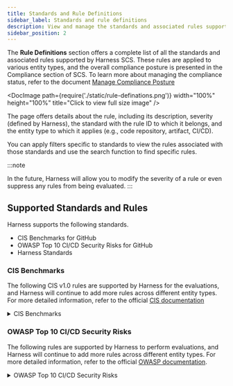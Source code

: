 ```yaml
---
title: Standards and Rule Definitions
sidebar_label: Standards and rule definitions
description: View and manage the standards and associated rules supported by Harness SCS
sidebar_position: 2
---
```


The **Rule Definitions** section offers a complete list of all the standards and associated rules supported by Harness SCS. These rules are applied to various entity types, and the overall compliance posture is presented in the Compliance section of SCS. To learn more about managing the compliance status, refer to the document [Manage Compliance Posture](./manage-compliance-posture)

<DocImage path={require('./static/rule-definations.png')} width="100%" height="100%" title="Click to view full size image" />

The page offers details about the rule, including its description, severity (defined by Harness), the standard with the rule ID to which it belongs, and the entity type to which it applies (e.g., code repository, artifact, CI/CD).

You can apply filters specific to standards to view the rules associated with those standards and use the search function to find specific rules.

:::note

In the future, Harness will allow you to modify the severity of a rule or even suppress any rules from being evaluated.
:::

## Supported Standards and Rules

Harness supports the following standards.

* CIS Benchmarks for GitHub
* OWASP Top 10 CI/CD Security Risks for GitHub
* Harness Standards


### CIS Benchmarks

The following CIS v1.0 rules are supported by Harness for the evaluations, and Harness will continue to add more rules across different entity types. For more detailed information, refer to the official [CIS documentation](https://www.cisecurity.org/benchmark/software-supply-chain-security) 

<details>
<summary>CIS Benchmarks</summary>

### Source Code

| Rule ID  | Name                                                  | Platform | Type |
|----------|-------------------------------------------------------|----------|--------|
| 1.1.3    | Automated Approval of Code Changes                    | GitHub   | Code Repository  |
| 1.1.4    | Dismissal of Previous Approvals on Updates            | GitHub   | Code Repository  |
| 1.1.5    | Restricted Dismissal of Code Change Reviews           | GitHub   | Code Repository  |
| 1.1.6    | Code Owners for Sensitive Code                        | GitHub   | Code Repository  |
| 1.1.7    | Code Owner’s Review Requirement                       | GitHub   | Code Repository  |
| 1.1.8    | Periodic Inactive Branch Reviews                      | GitHub   | Code Repository  |
| 1.1.9    | Checks Passing Before Merging New Code                | GitHub   | Code Repository  |
| 1.1.10   | Up-to-Date Open Git Branches                          | GitHub   | Code Repository  |
| 1.1.11   | Resolved Comments Before Merging                      | GitHub   | Code Repository  |
| 1.1.12   | Verification of Signed Commits for New Changes Before Merging | GitHub  | Code Repository  |
| 1.1.13   | Linear History Requirement                            | GitHub   | Code Repository  |
| 1.1.14   | Enforced Branch Protection Rules for Administrators    | GitHub   | CodeRepository   |
| 1.1.15   | Restricted Pushing/Merging of New Code                | GitHub   | Code Repository  |
| 1.1.16   | Denied Force Pushing Code to Branches                 | GitHub   | Code Repository  |
| 1.1.17   | Denied Branch Deletions                               | GitHub   | Code Repository  |
| 1.2.1    | SECURITY.md in Public Repositories                    | GitHub   | Code Repository  |
| 1.2.2    | Limited Repository Creation                          | GitHub   | Code  Repository |
| 1.2.3    | Limited Repository Deletion                           | GitHub   | Code Repository  |
| 1.2.4    | Limited Issue Deletion                                | GitHub   | Code Repository  |
| 1.3.1    | Periodic Review and Removal of Inactive Users         | GitHub   | Code Repository  |
| 1.3.3    | Minimum Number of Administrators Set for the Organization | GitHub   | Code Repository   |
| 1.3.5    | Organization-Wide MFA Requirement                     | GitHub   | Code Repository  |
| 1.3.7    | Two Administrators Set for Each Repository            | GitHub   | Code Repository  |
| 1.3.8    | Strict Base Permissions Set for Repositories          | GitHub   | Code Repository  |
| 1.3.9    | Organization Identity Confirmed with “Verified” Badge | GitHub   | Code Repository  |

### Build Pipelines

| Rule ID  | Name                                                     | Platform | Type |
|----------|----------------------------------------------------------|----------|--------|
| 2.3.1    | Definition of All Build Steps as Code                    | GitHub    | CI/CD  |
| 2.3.5    | Minimized Access to Build Process Triggering             | GitHub    | CI/CD  |
| 2.3.7    | Automated Vulnerability Scanning for Pipelines           | GitHub    | CI/CD  |
| 2.3.8    | Automated Scanning for Sensitive Data in Pipeline Files  | GitHub    | CI/CD  |
| 2.4.2    | Locking of All External Dependencies Used in the Build Process | GitHub    | CI/CD  |
| 2.4.6    | Production of SBOM in Pipeline Steps                     | GitHub    | CI/CD  |

### Dependencies

| Rule ID  | Name                                                        | Platform | Type   |
|----------|-------------------------------------------------------------|----------|----------|
| 3.1.7    | Pinning of Dependencies to Specific, Verified Versions       | GitHub    | CI/CD    |
| 3.2.2    | Automatic Scanning for Known Vulnerabilities in Packages     | GitHub    | CI/CD    |
| 3.2.3    | Automatic Scanning for License Implications in Packages      | GitHub    | CI/CD    |

### Artifacts

| Rule ID  | Name                                             | Platform  | Type   |
|----------|--------------------------------------------------|-----------|----------|
| 4.2.3    | MFA for User Access to the Package Registry      | GitHub| Artifacts|
| 4.2.5    | Revocation of Anonymous Access to Artifacts      | GitHub | Artifacts|
| 4.3.4    | Security of Webhooks in the Package Registry     | GitHub | Artifacts|

</details>

### OWASP Top 10 CI/CD Security Risks
The following rules are supported by Harness to perform evaluations, and Harness will continue to add more rules across different entity types. For more detailed information, refer to the official [OWASP documentation](https://owasp.org/www-project-top-10-ci-cd-security-risks/).

<details>
<summary>OWASP Top 10 CI/CD Security Risks</summary>

### CICD-SEC-1: Insufficient Flow Control Mechanisms

| Rule ID | Name                                                                 | Platform | Type | Severity |
|---------|----------------------------------------------------------------------|----------|--------|----------|
| 1.1.3   | Automated Approval of Code Changes                                    | GitHub   | Code Repository    | MEDIUM   |
| 1.1.4   | Dismissal of Previous Approvals on Updates                            | GitHub   | Code Repository    | HIGH     |
| 1.1.5   | Restricted Dismissal of Code Change Reviews                           | GitHub   | Code Repository    | HIGH     |
| 1.1.6   | Code Owners Removed in GitHub repository                              | GitHub   | Code Repository    | HIGH     |
| 1.1.7   | Code owners reviews are not required in GitHub before merging         | GitHub   | Code Repository    | MEDIUM   |
| 1.1.9   | Checks Passing Before Merging New Code                                | GitHub   | Code Repository    | HIGH     |
| 1.1.10  | Up-to-Date Open Git Branches                                          | GitHub   | Code Repository    | HIGH     |
| 1.1.11  | Resolved Comments Before Merging                                      | GitHub   | Code Repository    | LOW      |
| 1.1.13  | Linear History Requirement                                            | GitHub   | Code Repository    | LOW      |
| 1.1.14  | Enforced Branch Protection Rules for Administrators                   | GitHub   | Code Repository    | HIGH     |
| 1.1.15  | Restricted Pushing/Merging of New Code                                | GitHub   | Code Repository    | CRITICAL |
| 1.1.17  | Denied Branch Deletions                                               | GitHub   | Code Repository    | CRITICAL |
| 1.2.8   | Required reviews can be bypassed using GitHub Actions at Org level    | GitHub   | Code Repository    | HIGH     |
| 1.2.9   | Required reviews can be bypassed using GitHub Actions at Repo level   | GitHub   | Code Repository    | HIGH     |
| 1.3.9   | Organization Identity Confirmed with “Verified” Badge                 | GitHub   | Code Repository    | Code Repository      |
| 1.2.12  | Auto-merged enabled on the repository                                 | GitHub   | Code Repository    | HIGH     |

### CICD-SEC-2: Inadequate Identity and Access Management

| Rule ID | Name                                               | Platform | Type | Severity |
|---------------------------|----------------------------------------------------|----------|--------|----------|
| 1.3.1                     | Excessive user permissions to a GitHub repository  | GitHub   | Code Repository    | HIGH     |
| 1.3.5                     | GitHub User account is missing 2FA                 | GitHub   | Code Repository    | HIGH     |
| 1.3.10                    | GitHub inactive user account programmatic credentials | GitHub   | Code Repository    | MEDIUM   |
| 1.1.12                    | Verification of Signed Commits for New Changes Before Merging | GitHub   | Code Repository    | LOW      |
| 1.1.16                    | Denied Force Pushing Code to Branches              | GitHub   | Code Repository    | LOW      |
| 1.2.15                    | Any organization member in GitHub can create private repositories | GitHub   | Code Repository    | LOW      |
| 1.2.13                    | GitHub organization members can create public repositories | GitHub   | Code Repository    | LOW      |
| 1.2.18                    | GitHub repository webhook SSL verification is disabled | GitHub   | Code Repository    | LOW      |
| 1.3.12                    | GitHub deploy key has a weak SSH signature         | GitHub   | Code Repository    | LOW      |
| 1.2.19                    | GitHub organization webhook SSL verification is disabled | GitHub   | Code Repository    | LOW      |
| 1.3.11                    | Unrotated GitHub deploy keys                       | GitHub   | Code Repository    | LOW      |

### CICD-SEC-4: Poisoned Pipeline Execution (PPE)
| Rule ID | Name                                                 | Platform | Type | Severity |
|---------|------------------------------------------------------|----------|--------|----------|
| 1.2.6   | Forking of private repositories in the GitHub organization is allowed | GitHub   | Code Repository    | MEDIUM   |
| 1.2.7   | Forking of a private GitHub repository is allowed     | GitHub   | Code Repository    | MEDIUM   |
| 2.1.5   | Pipeline vulnerable to command injection     | Harness   | CI/CD    | High   |

### CICD-SEC-5: Insufficient PBAC (Pipeline-Based Access Controls)

| Rule ID  | Name                                                                   | Platform | Type | Severity |
|----------|------------------------------------------------------------------------|----------|--------|----------|
| 1.2.5    | Default GitHub Actions workflow permissions in the organization set to 'read and write' | GitHub   | Code Repository    | MEDIUM   |
| 1.2.14   | Default GitHub Actions workflow permissions in the repository set to 'read and write'  | GitHub   | Code Repository    | MEDIUM   |
| 1.3.13   | GitHub deploy keys assigned with write permissions                     | GitHub   | Code Repository    | LOW      |

### CICD-SEC-6: Insufficient Credential Hygiene

| Rule ID  | Name                                                | Platform | Type | Severity |
|----------|-----------------------------------------------------|----------|--------|----------|
| 1.2.20   | GitHub organization secret not scoped               | GitHub   | Code Repository    | MEDIUM   |
| 1.2.10   | Unrotated organization secrets in GitHub Actions     | GitHub   | Code Repository    | MEDIUM   |
| 1.2.11   | Unrotated repository secrets in GitHub Actions       | GitHub   | Code Repository    | MEDIUM   |
| 2.1.6   | Possible secrets baked into docker image layers       | Harness   | CI/CD    | MEDIUM   |
| 2.3.9                     | Authorization not enforced for custom triggers                    | Harness   | CI/CD  | HIGH   |


### CICD-SEC-8: Ungoverned Usage of 3rd Party Services

| Rule ID | Name                                                 | Platform | Type | Severity |
|---------------------------|------------------------------------------------------|----------|--------|----------|
| 1.2.16                    | Unrestricted usage of GitHub Actions allowed across the organization | GitHub   | Code Repository    | HIGH     |
| 1.2.17                    | Unrestricted usage of GitHub Actions allowed in the repository      | GitHub   | Code Repository    | HIGH     |
| 2.4.2                     | Unpinned GitHub Actions                                           | GitHub   | CI/CD  | MEDIUM   |


</details>

<!-- ### Harness Standards
The following rules are defined by Harness
<details>
<summary>Harness Standards</summary>
| Rule ID  | Name                                                | Platform | Type | Severity |
|----------|-----------------------------------------------------|----------|--------|----------|
| 2.1.7   | Authorization not enforced for custom triggers        | Harness   | CI/CD    | High   |


</details> -->
